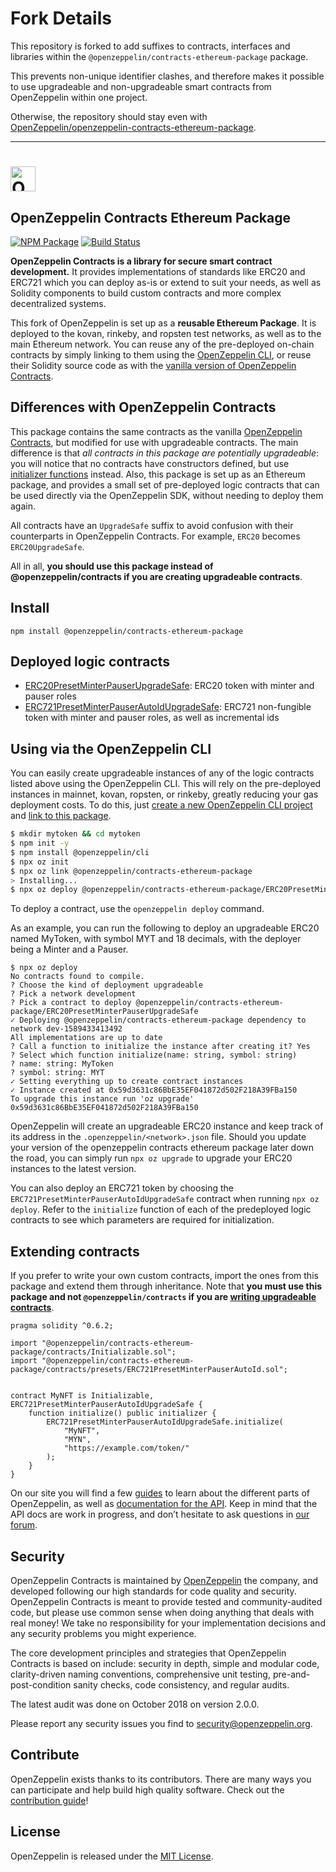 # Fork Details

This repository is forked to add suffixes to contracts, interfaces and libraries within the `@openzeppelin/contracts-ethereum-package` package.

This prevents non-unique identifier clashes, and therefore makes it possible to use upgradeable and non-upgradeable smart contracts from OpenZeppelin within one project.

Otherwise, the repository should stay even with [OpenZeppelin/openzeppelin-contracts-ethereum-package](https://github.com/OpenZeppelin/openzeppelin-contracts-ethereum-package).

---

# <img src="logo.png" alt="OpenZeppelin" height="40px">

## OpenZeppelin Contracts Ethereum Package

[![NPM Package](https://img.shields.io/npm/v/@openzeppelin/contracts-ethereum-package.svg)](https://www.npmjs.org/package/@openzeppelin/contracts-ethereum-package)
[![Build Status](https://circleci.com/gh/OpenZeppelin/openzeppelin-contracts-ethereum-package.svg?style=shield)](https://circleci.com/gh/OpenZeppelin/openzeppelin-contracts-ethereum-package)

**OpenZeppelin Contracts is a library for secure smart contract development.** It provides implementations of standards like ERC20 and ERC721 which you can deploy as-is or extend to suit your needs, as well as Solidity components to build custom contracts and more complex decentralized systems.

This fork of OpenZeppelin is set up as a **reusable Ethereum Package**. It is deployed to the kovan, rinkeby, and ropsten test networks, as well as to the main Ethereum network. You can reuse any of the pre-deployed on-chain contracts by simply linking to them using the [OpenZeppelin CLI](https://docs.openzeppelin.com/cli), or reuse their Solidity source code as with the [vanilla version of OpenZeppelin Contracts](https://docs.openzeppelin.com/contracts).

## Differences with OpenZeppelin Contracts

This package contains the same contracts as the vanilla [OpenZeppelin Contracts](https://github.com/openZeppelin/openzeppelin-contracts), but modified for use with upgradeable contracts. The main difference is that _all contracts in this package are potentially upgradeable_: you will notice that no contracts have constructors defined, but use [initializer functions](https://docs.openzeppelin.com/upgrades/writing-upgradeable#initializers) instead. Also, this package is set up as an Ethereum package, and provides a small set of pre-deployed logic contracts that can be used directly via the OpenZeppelin SDK, without needing to deploy them again.

All contracts have an `UpgradeSafe` suffix to avoid confusion with their counterparts in OpenZeppelin Contracts. For example, `ERC20` becomes `ERC20UpgradeSafe`.

All in all, **you should use this package instead of @openzeppelin/contracts if you are creating upgradeable contracts**.

## Install

```
npm install @openzeppelin/contracts-ethereum-package
```

## Deployed logic contracts

- [ERC20PresetMinterPauserUpgradeSafe]: ERC20 token with minter and pauser roles
- [ERC721PresetMinterPauserAutoIdUpgradeSafe]: ERC721 non-fungible token with minter and pauser roles, as well as incremental ids

## Using via the OpenZeppelin CLI

You can easily create upgradeable instances of any of the logic contracts listed above using the OpenZeppelin CLI. This will rely on the pre-deployed instances in mainnet, kovan, ropsten, or rinkeby, greatly reducing your gas deployment costs. To do this, just [create a new OpenZeppelin CLI project](https://docs.openzeppelin.com/cli/getting-started) and [link to this package](https://docs.openzeppelin.com/cli/dependencies#linking-the-contracts-ethereum-package).

```bash
$ mkdir mytoken && cd mytoken
$ npm init -y
$ npm install @openzeppelin/cli
$ npx oz init
$ npx oz link @openzeppelin/contracts-ethereum-package
> Installing...
$ npx oz deploy @openzeppelin/contracts-ethereum-package/ERC20PresetMinterPauserUpgradeSafe
```

To deploy a contract, use the `openzeppelin deploy` command.

As an example, you can run the following to deploy an upgradeable ERC20 named MyToken, with symbol MYT and 18 decimals, with the deployer being a Minter and a Pauser.

```
$ npx oz deploy
No contracts found to compile.
? Choose the kind of deployment upgradeable
? Pick a network development
? Pick a contract to deploy @openzeppelin/contracts-ethereum-package/ERC20PresetMinterPauserUpgradeSafe
✓ Deploying @openzeppelin/contracts-ethereum-package dependency to network dev-1589433413492
All implementations are up to date
? Call a function to initialize the instance after creating it? Yes
? Select which function initialize(name: string, symbol: string)
? name: string: MyToken
? symbol: string: MYT
✓ Setting everything up to create contract instances
✓ Instance created at 0x59d3631c86BbE35EF041872d502F218A39FBa150
To upgrade this instance run 'oz upgrade'
0x59d3631c86BbE35EF041872d502F218A39FBa150
```

OpenZeppelin will create an upgradeable ERC20 instance and keep track of its address in the `.openzeppelin/<network>.json` file. Should you update your version of the openzeppelin contracts ethereum package later down the road, you can simply run `npx oz upgrade` to upgrade your ERC20 instances to the latest version.

You can also deploy an ERC721 token by choosing the `ERC721PresetMinterPauserAutoIdUpgradeSafe` contract when running `npx oz deploy`. Refer to the `initialize` function of each of the predeployed logic contracts to see which parameters are required for initialization.

## Extending contracts

If you prefer to write your own custom contracts, import the ones from this package and extend them through inheritance. Note that **you must use this package and not `@openzeppelin/contracts` if you are [writing upgradeable contracts](https://docs.openzeppelin.com/upgrades/writing-upgradeable)**.

```solidity
pragma solidity ^0.6.2;

import "@openzeppelin/contracts-ethereum-package/contracts/Initializable.sol";
import "@openzeppelin/contracts-ethereum-package/contracts/presets/ERC721PresetMinterPauserAutoId.sol";


contract MyNFT is Initializable, ERC721PresetMinterPauserAutoIdUpgradeSafe {
    function initialize() public initializer {
        ERC721PresetMinterPauserAutoIdUpgradeSafe.initialize(
            "MyNFT",
            "MYN",
            "https://example.com/token/"
        );
    }
}
```

On our site you will find a few [guides] to learn about the different parts of OpenZeppelin, as well as [documentation for the API][API docs]. Keep in mind that the API docs are work in progress, and don’t hesitate to ask questions in [our forum][forum].

## Security

OpenZeppelin Contracts is maintained by [OpenZeppelin] the company, and developed following our high standards for code quality and security. OpenZeppelin Contracts is meant to provide tested and community-audited code, but please use common sense when doing anything that deals with real money! We take no responsibility for your implementation decisions and any security problems you might experience.

The core development principles and strategies that OpenZeppelin Contracts is based on include: security in depth, simple and modular code, clarity-driven naming conventions, comprehensive unit testing, pre-and-post-condition sanity checks, code consistency, and regular audits.

The latest audit was done on October 2018 on version 2.0.0.

Please report any security issues you find to security@openzeppelin.org.

## Contribute

OpenZeppelin exists thanks to its contributors. There are many ways you can participate and help build high quality software. Check out the [contribution guide]!

## License

OpenZeppelin is released under the [MIT License](LICENSE).

[API docs]: https://docs.openzeppelin.com/contracts/api/token/erc20
[guides]: https://docs.openzeppelin.com
[forum]: https://forum.openzeppelin.com
[OpenZeppelin]: https://openzeppelin.com
[contribution guide]: CONTRIBUTING.md
[ERC20PresetMinterPauserUpgradeSafe]: https://docs.openzeppelin.com/contracts/3.x/api/presets#ERC20PresetMinterPauser
[ERC721PresetMinterPauserAutoIdUpgradeSafe]: https://docs.openzeppelin.com/contracts/3.x/api/presets#ERC721PresetMinterPauserAutoId
